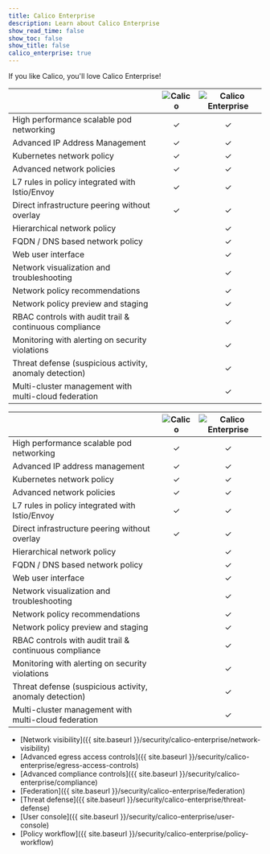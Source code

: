 ```yaml
---
title: Calico Enterprise
description: Learn about Calico Enterprise
show_read_time: false
show_toc: false
show_title: false
calico_enterprise: true
---
```


If you like Calico, you'll love Calico Enterprise!

<table>
  <thead>
    <tr>
      <th></th>
      <th style="text-align: center"><img src="{{site.baseurl}}/images/calico-logo-64px.png" alt="Calico"></th>
      <th style="text-align: center"><img src="{{site.baseurl}}/images/calico-enterprise-logo-64px.png" alt="Calico Enterprise"></th>
    </tr>
  </thead>
  <tbody>
    <tr>
      <td>High performance scalable pod networking</td>
      <td style="text-align: center">✓</td>
      <td style="text-align: center">✓</td>
    </tr>
    <tr>
      <td>Advanced IP Address Management</td>
      <td style="text-align: center">✓</td>
      <td style="text-align: center">✓</td>
    </tr>
    <tr>
      <td>Kubernetes network policy</td>
      <td style="text-align: center">✓</td>
      <td style="text-align: center">✓</td>
    </tr>
    <tr>
      <td>Advanced network policies</td>
      <td style="text-align: center">✓</td>
      <td style="text-align: center">✓</td>
    </tr>
    <tr>
      <td>L7 rules in policy integrated with Istio/Envoy</td>
      <td style="text-align: center">✓</td>
      <td style="text-align: center">✓</td>
    </tr>
    <tr>
      <td>Direct infrastructure peering without overlay</td>
      <td style="text-align: center">✓</td>
      <td style="text-align: center">✓</td>
    </tr>
    <tr>
      <td>Hierarchical network policy</td>
      <td style="text-align: center">&nbsp;</td>
      <td style="text-align: center">✓</td>
    </tr>
    <tr>
      <td>FQDN / DNS based network policy</td>
      <td style="text-align: center">&nbsp;</td>
      <td style="text-align: center">✓</td>
    </tr>
    <tr>
      <td>Web user interface</td>
      <td style="text-align: center">&nbsp;</td>
      <td style="text-align: center">✓</td>
    </tr>
    <tr>
      <td>Network visualization and troubleshooting</td>
      <td style="text-align: center">&nbsp;</td>
      <td style="text-align: center">✓</td>
    </tr>
    <tr>
      <td>Network policy recommendations</td>
      <td style="text-align: center">&nbsp;</td>
      <td style="text-align: center">✓</td>
    </tr>
    <tr>
      <td>Network policy preview and staging</td>
      <td style="text-align: center">&nbsp;</td>
      <td style="text-align: center">✓</td>
    </tr>
    <tr>
      <td>RBAC controls with audit trail &amp; continuous compliance</td>
      <td style="text-align: center">&nbsp;</td>
      <td style="text-align: center">✓</td>
    </tr>
    <tr>
      <td>Monitoring with alerting on security violations</td>
      <td style="text-align: center">&nbsp;</td>
      <td style="text-align: center">✓</td>
    </tr>
    <tr>
      <td>Threat defense (suspicious activity, anomaly detection)</td>
      <td style="text-align: center">&nbsp;</td>
      <td style="text-align: center">✓</td>
    </tr>
    <tr>
      <td>Multi-cluster management with multi-cloud federation</td>
      <td style="text-align: center">&nbsp;</td>
      <td style="text-align: center">✓</td>
    </tr>
  </tbody>
</table>


|     | ![Calico]({{site.baseurl}}/images/calico-logo-64px.png) | ![Calico Enterprise]({{site.baseurl}}/images/calico-enterprise-logo-64px.png) |
| --- |:---:|:---:|
| High performance scalable pod networking | &#10003; | &#10003; |
| Advanced IP address management | &#10003; | &#10003; |
| Kubernetes network policy | &#10003; | &#10003; |
| Advanced network policies | &#10003; | &#10003; |
| L7 rules in policy integrated with Istio/Envoy | &#10003; | &#10003; |
| Direct infrastructure peering without overlay | &#10003; | &#10003; |
| Hierarchical network policy |   | &#10003; |
| FQDN / DNS based network policy |   | &#10003; |
| Web user interface |   | &#10003; |
| Network visualization and troubleshooting |   | &#10003; |
| Network policy recommendations |   | &#10003; |
| Network policy preview and staging |   | &#10003; |
| RBAC controls with audit trail & continuous compliance |   | &#10003; |
| Monitoring with alerting on security violations |   | &#10003; |
| Threat defense (suspicious activity, anomaly detection) |   | &#10003; |
| Multi-cluster management with multi-cloud federation |   | &#10003; |


- [Network visibility]({{ site.baseurl }}/security/calico-enterprise/network-visibility)
- [Advanced egress access controls]({{ site.baseurl }}/security/calico-enterprise/egress-access-controls)
- [Advanced compliance controls]({{ site.baseurl }}/security/calico-enterprise/compliance)
- [Federation]({{ site.baseurl }}/security/calico-enterprise/federation)
- [Threat defense]({{ site.baseurl }}/security/calico-enterprise/threat-defense)
- [User console]({{ site.baseurl }}/security/calico-enterprise/user-console)
- [Policy workflow]({{ site.baseurl }}/security/calico-enterprise/policy-workflow)

